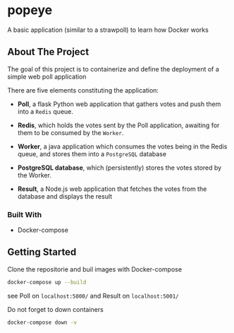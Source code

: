# popeye
A basic application (similar to a strawpoll) to learn how Docker works

<!-- ABOUT THE PROJECT -->
## About The Project
The goal of this project is to containerize and define the deployment of a simple web poll application

There are five elements constituting the application:

- **Poll**, a flask Python web application that gathers votes and push them into a `Redis` queue.

- **Redis**, which holds the votes sent by the Poll application, awaiting for them to be consumed by the `Worker`.

- **Worker**, a java application which consumes the votes being in the Redis queue, and stores them into a `PostgreSQL` database

- **PostgreSQL database**, which (persistently) stores the votes stored by the Worker.

- **Result**, a Node.js web application that fetches the votes from the database and displays the result

### Built With
* Docker-compose

<!-- GETTING STARTED -->
## Getting Started

Clone the repositorie and buil images with Docker-compose
```sh
docker-compose up --build
```
see Poll on `localhost:5000/` and Result on `localhost:5001/`

Do not forget to down containers
```sh
docker-compose down -v
```
